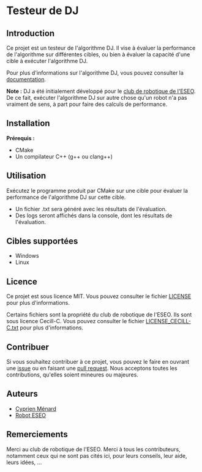 # Testeur de DJ

## Introduction
Ce projet est un testeur de l'algorithme DJ. Il vise à évaluer la performance de l'algorithme sur différentes cibles, ou bien à évaluer la capacité d'une cible à exécuter l'algorithme DJ.

Pour plus d'informations sur l'algorithme DJ, vous pouvez consulter la [documentation](./src/dj/README.md).

**Note :** DJ a été initialement développé pour le [club de robotique de l'ESEO](https://robot-eseo.fr).
De ce fait, exécuter l'algorithme DJ sur autre chose qu'un robot n'a pas vraiment de sens, à part pour faire des calculs de performance.

## Installation
**Prérequis :**
- CMake
- Un compilateur C++ (g++ ou clang++)

## Utilisation
Exécutez le programme produit par CMake sur une cible pour évaluer la performance de l'algorithme DJ sur cette cible.
- Un fichier .txt sera généré avec les résultats de l'évaluation.
- Des logs seront affichés dans la console, dont les résultats de l'évaluation.

## Cibles supportées
- Windows
- Linux

## Licence
Ce projet est sous licence MIT. Vous pouvez consulter le fichier [LICENSE](./LICENCE.txt) pour plus d'informations.

Certains fichiers sont la propriété du club de robotique de l'ESEO. Ils sont sous licence Cecill-C. Vous pouvez consulter le fichier [LICENSE_CECILL-C.txt](./LICENSE_CECILL-C.txt) pour plus d'informations.

## Contribuer
Si vous souhaitez contribuer à ce projet, vous pouvez le faire en ouvrant une [issue](https://github.com/Cmenard001/dj/issues) ou en faisant une [pull request](https://github.com/Cmenard001/dj/pulls). Nous acceptons toutes les contributions, qu'elles soient mineures ou majeures.

## Auteurs
- [Cyprien Ménard](https://github.com/Cmenard001)
- [Robot ESEO](https://robot-eseo.fr)

## Remerciements
Merci au club de robotique de l'ESEO.
Merci à tous les contributeurs, notamment ceux qui ne sont pas cités ici, pour leurs conseils, leur aide, leurs idées, ...
